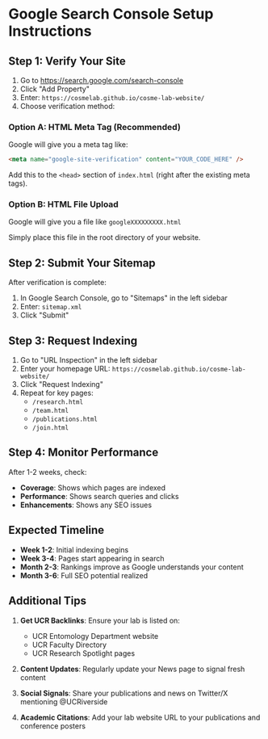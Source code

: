 # Google Search Console Setup Instructions

## Step 1: Verify Your Site

1. Go to https://search.google.com/search-console
2. Click "Add Property"
3. Enter: `https://cosmelab.github.io/cosme-lab-website/`
4. Choose verification method:

### Option A: HTML Meta Tag (Recommended)
Google will give you a meta tag like:
```html
<meta name="google-site-verification" content="YOUR_CODE_HERE" />
```

Add this to the `<head>` section of `index.html` (right after the existing meta tags).

### Option B: HTML File Upload
Google will give you a file like `googleXXXXXXXXX.html`

Simply place this file in the root directory of your website.

## Step 2: Submit Your Sitemap

After verification is complete:

1. In Google Search Console, go to "Sitemaps" in the left sidebar
2. Enter: `sitemap.xml`
3. Click "Submit"

## Step 3: Request Indexing

1. Go to "URL Inspection" in the left sidebar
2. Enter your homepage URL: `https://cosmelab.github.io/cosme-lab-website/`
3. Click "Request Indexing"
4. Repeat for key pages:
   - `/research.html`
   - `/team.html`
   - `/publications.html`
   - `/join.html`

## Step 4: Monitor Performance

After 1-2 weeks, check:
- **Coverage**: Shows which pages are indexed
- **Performance**: Shows search queries and clicks
- **Enhancements**: Shows any SEO issues

## Expected Timeline

- **Week 1-2**: Initial indexing begins
- **Week 3-4**: Pages start appearing in search
- **Month 2-3**: Rankings improve as Google understands your content
- **Month 3-6**: Full SEO potential realized

## Additional Tips

1. **Get UCR Backlinks**: Ensure your lab is listed on:
   - UCR Entomology Department website
   - UCR Faculty Directory
   - UCR Research Spotlight pages

2. **Content Updates**: Regularly update your News page to signal fresh content

3. **Social Signals**: Share your publications and news on Twitter/X mentioning @UCRiverside

4. **Academic Citations**: Add your lab website URL to your publications and conference posters
